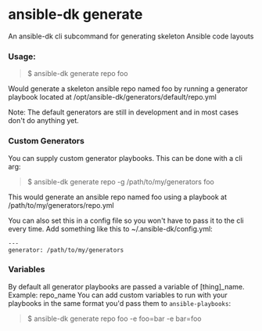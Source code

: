 # ansible-dk generate

An ansible-dk cli subcommand for generating skeleton Ansible code layouts

### Usage:
>$ ansible-dk generate repo foo

Would generate a skeleton ansible repo named foo by running a generator playbook
located at /opt/ansible-dk/generators/default/repo.yml

Note: The default generators are still in development and in most cases don't do anything yet.

### Custom Generators
You can supply custom generator playbooks.  This can be done with a cli arg:
>$ ansible-dk generate repo -g /path/to/my/generators foo

This would generate an ansible repo named foo using a playbook at /path/to/my/generators/repo.yml

You can also set this in a config file so you won't have to pass it to the cli every time.
Add something like this to ~/.ansible-dk/config.yml:
```
---
generator: /path/to/my/generators
```

### Variables
By default all generator playbooks are passed a variable of [thing]_name.  Example:  repo_name
You can add custom variables to run with your playbooks in the same format you'd pass them to `ansible-playbooks`:
>$ ansible-dk generate repo foo -e foo=bar -e bar=foo

